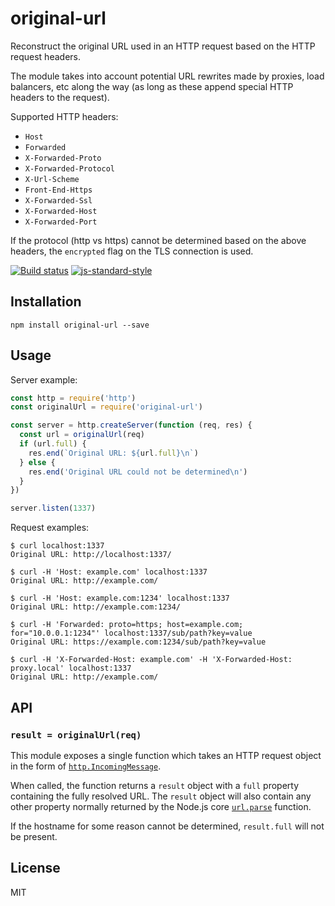 # original-url

Reconstruct the original URL used in an HTTP request based on the HTTP
request headers.

The module takes into account potential URL rewrites made by proxies,
load balancers, etc along the way (as long as these append special HTTP
headers to the request).

Supported HTTP headers:

- `Host`
- `Forwarded`
- `X-Forwarded-Proto`
- `X-Forwarded-Protocol`
- `X-Url-Scheme`
- `Front-End-Https`
- `X-Forwarded-Ssl`
- `X-Forwarded-Host`
- `X-Forwarded-Port`

If the protocol (http vs https) cannot be determined based on the above
headers, the `encrypted` flag on the TLS connection is used.

[![Build status](https://travis-ci.org/watson/original-url.svg?branch=master)](https://travis-ci.org/watson/original-url)
[![js-standard-style](https://img.shields.io/badge/code%20style-standard-brightgreen.svg?style=flat)](https://github.com/feross/standard)

## Installation

```
npm install original-url --save
```

## Usage

Server example:

```js
const http = require('http')
const originalUrl = require('original-url')

const server = http.createServer(function (req, res) {
  const url = originalUrl(req)
  if (url.full) {
    res.end(`Original URL: ${url.full}\n`)
  } else {
    res.end('Original URL could not be determined\n')
  }
})

server.listen(1337)
```

Request examples:

```
$ curl localhost:1337
Original URL: http://localhost:1337/

$ curl -H 'Host: example.com' localhost:1337
Original URL: http://example.com/

$ curl -H 'Host: example.com:1234' localhost:1337
Original URL: http://example.com:1234/

$ curl -H 'Forwarded: proto=https; host=example.com; for="10.0.0.1:1234"' localhost:1337/sub/path?key=value
Original URL: https://example.com:1234/sub/path?key=value

$ curl -H 'X-Forwarded-Host: example.com' -H 'X-Forwarded-Host: proxy.local' localhost:1337
Original URL: http://example.com/
```

## API

### `result = originalUrl(req)`

This module exposes a single function which takes an HTTP request object
in the form of
[`http.IncomingMessage`](https://nodejs.org/api/http.html#http_class_http_incomingmessage).

When called, the function returns a `result` object with a `full`
property containing the fully resolved URL. The `result` object will
also contain any other property normally returned by the Node.js core
[`url.parse`](https://nodejs.org/api/url.html#url_url_parse_urlstring_parsequerystring_slashesdenotehost)
function.

If the hostname for some reason cannot be determined, `result.full` will
not be present.

## License

MIT
